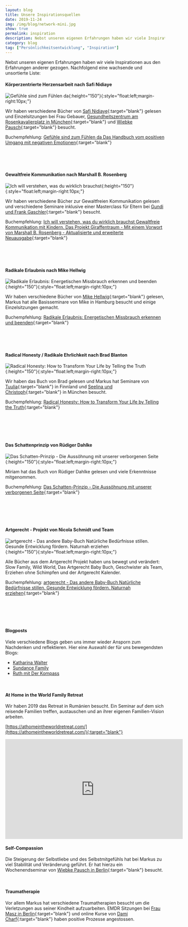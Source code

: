 ```yaml
---
layout: blog
title: Unsere Inspirationsquellen
date: 2019-11-24
img: /img/blog/network-mini.jpg
show: true
permalink: inspiration
description: Nebst unseren eigenen Erfahrungen haben wir viele Inspirationen aus den Erfahrungen anderer gezogen.
category: blog
tag: ["Persönlichkeitsentwicklung", "Inspiration"]
---
```


Nebst unseren eigenen Erfahrungen haben wir viele Inspirationen aus den Erfahrungen anderer gezogen. Nachfolgend eine wachsende und unsortierte Liste:


#### Körperzentrierte Herzensarbeit nach Safi Nidiaye
![Gefühle sind zum Fühlen da](https://medias.librinet.de/dl/debec40e-9b0a-4744-bb25-a2502e3447c5/2/72677){:height="150"}{:style="float:left;margin-right:10px;"}

Wir haben verschiedene Bücher von [Safi Nidiaye](http://www.herzensarbeit.de/){:target="blank"} gelesen und Einzelsitzungen bei Frau Gebauer, [Gesundheitszentrum am Rosenkavalierplatz in München](http://www.ghz-roka.de/){:target="blank"} und [Wiebke Pausch](https://www.wiebkepausch.com/){:target="blank"} besucht.

Buchempfehlung: [Gefühle sind zum Fühlen da
Das Handbuch vom positiven Umgang mit negativen Emotionen](https://www.buch7.de/produkt/gefuehle-sind-zum-fuehlen-da-safi-nidiaye/1029648506?ean=9783778792780){:target="blank"}

<br><br><br>



#### Gewaltfreie Kommunikation nach Marshall B. Rosenberg
![Ich will verstehen, was du wirklich brauchst](
https://medias.librinet.de/dl/2fb42751-6fb8-451f-8c11-08b3becb3b32/1/72677){:height="150"}{:style="float:left;margin-right:10px;"}

Wir haben verschiedene Bücher zur Gewaltfreien Kommunikation gelesen und verschiedene Seminare inklusive einer Masterclass für Eltern bei [Gundi und Frank Gaschler](https://giraffentraum.de/){:target="blank"} besucht.

Buchempfehlung: [Ich will verstehen, was du wirklich brauchst
Gewaltfreie Kommunikation mit Kindern. Das Projekt Giraffentraum - Mit einem Vorwort von Marshall B. Rosenberg - Aktualisierte und erweiterte Neuausgabe](https://www.buch7.de/produkt/ich-will-verstehen-was-du-wirklich-brauchst-frank-gaschler/1038750006?ean=9783466311361){:target="blank"}

<br><br><br>



#### Radikale Erlaubnis nach Mike Hellwig
![Radikale Erlaubnis: Energetischen Missbrauch erkennen und beenden](https://images-eu.ssl-images-amazon.com/images/I/51z64ias1ML._SY346_.jpg){:height="150"}{:style="float:left;margin-right:10px;"}

Wir haben verschiedene Bücher von [Mike Hellwig](https://mike-hellwig.de/){:target="blank"} gelesen, Markus hat alle Basisseminare von Mike in Hamburg besucht und einige Einzelsitzungen gemacht.

Buchempfehlung: [Radikale Erlaubnis: Energetischen Missbrauch erkennen und beenden](https://www.amazon.de/dp/B00KY5RXVK/ref=dp-kindle-redirect?_encoding=UTF8&btkr=1){:target="blank"}

<br><br><br>



#### Radical Honesty / Radikale Ehrlichkeit nach Brad Blanton
![Radical Honesty: How to Transform Your Life by Telling the Truth](https://medias.librinet.de/dl/0b9e7f80-428a-4c91-9501-1285b4f5681c/1/72677){:height="150"}{:style="float:left;margin-right:10px;"}

Wir haben das Buch von Brad gelesen und Markus hat Seminare von [Tuulia](https://www.honestyeurope.com/radical-honesty/){:target="blank"} in Finnland und [Seelina und Christoph](http://www.radikaleehrlichkeit.de/){:target="blank"} in München besucht.

Buchempfehlung: [Radical Honesty: How to Transform Your Life by Telling the Truth](https://www.buch7.de/produkt/radical-honesty-how-to-transform-your-life-by-telling-the-t-brad-blanton/103566249?ean=9780970693846){:target="blank"}

<br><br><br><br>



#### Das Schattenprinzip von Rüdiger Dahlke
![Das Schatten-Prinzip - Die Aussöhnung mit unserer verborgenen Seite](https://medias.librinet.de/dl/ef416017-c554-44e1-b4f2-c3971a86b243/1/72677){:height="150"}{:style="float:left;margin-right:10px;"}

Miriam hat das Buch von Rüdiger Dahlke gelesen und viele Erkenntnisse mitgenommen.

Buchempfehlung: [Das Schatten-Prinzip - Die Aussöhnung mit unserer verborgenen Seite](
https://www.buch7.de/produkt/das-schatten-prinzip-ruediger-dahlke/109088439?ean=9783442338818){:target="blank"}

<br><br><br><br>



#### Artgerecht - Projekt von Nicola Schmidt und Team
![artgerecht - Das andere Baby-Buch
Natürliche Bedürfnisse stillen. Gesunde Entwicklung fördern. Naturnah erziehen](https://medias.librinet.de/dl/99812d8a-0177-4ae5-b277-203c4f086e9e/1/72677){:height="150"}{:style="float:left;margin-right:10px;"}

Alle Bücher aus dem Artgerecht Projekt haben uns bewegt und verändert: Slow Family, Wild World, Das Artgerecht Baby Buch, Geschwister als Team, Erziehen ohne Schimpfen und der Artgerecht Kalender.

Buchempfehlung: [artgerecht - Das andere Baby-Buch
Natürliche Bedürfnisse stillen. Gesunde Entwicklung fördern. Naturnah erziehen](https://www.buch7.de/produkt/artgerecht-das-andere-baby-buch-nicola-schmidt/1024610237?ean=9783466346059){:target="blank"}

<br><br><br><br>



#### Blogposts
Viele verschiedene Blogs geben uns immer wieder Ansporn zum Nachdenken und reflektieren. Hier eine Auswahl der für uns bewegendsten Blogs:

<ul>
  <li style="list-style-type:disc;"><a href="http://www.celebrate-being.com/" target="blank">Katharina Walter</a></li>
  <li style="list-style-type:disc;"><a href="http://www.diesundancefamily.com/" target="blank">Sundance Family</a></li>
  <li style="list-style-type:disc;"><a href="https://derkompass.org/" target="blank">Ruth mit Der Kompass</a></li>

</ul>

<br>


#### At Home in the World Family Retreat
Wir haben 2019 das Retreat in Rumänien besucht. Ein Seminar auf dem sich reisende Familien treffen, austauschen und an ihrer eigenen Familien-Vision arbeiten.

[https://athomeintheworldretreat.com/](https://athomeintheworldretreat.com/){:target="blank"}
<iframe width="560" height="315" src="https://www.youtube.com/embed/54NPdbdTe_o" frameborder="0" allow="accelerometer; autoplay; encrypted-media; gyroscope; picture-in-picture" allowfullscreen></iframe>

<br>



#### Self-Compassion
Die Steigerung der Selbstliebe und des Selbstmitgefühls hat bei Markus zu viel Stabilität und Veränderung geführt. Er hat hierzu ein Wochenendseminar von [Wiebke Pausch in Berlin](https://www.wiebkepausch.com/){:target="blank"} besucht.

<br>



#### Traumatherapie
Vor allem Markus hat verschiedene Traumatherapien besucht um die Verletzungen aus seiner Kindheit aufzuarbeiten. EMDR Sitzungen bei [Frau Masz in Berlin](https://www.traumatherapie-berlin.net/){:target="blank"} und online Kurse von [Dami Charf](https://www.traumaheilung.de/){:target="blank"} haben positive Prozesse angestossen.

<br>
